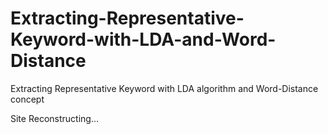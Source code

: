 # Extracting-Representative-Keyword-with-LDA-and-Word-Distance
Extracting Representative Keyword with LDA algorithm and Word-Distance concept

Site Reconstructing...
